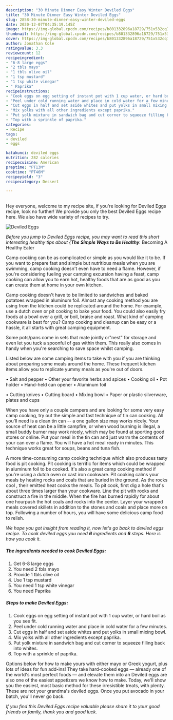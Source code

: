 ```yaml
---
description: "30 Minute Dinner Easy Winter Deviled Eggs"
title: "30 Minute Dinner Easy Winter Deviled Eggs"
slug: 2858-30-minute-dinner-easy-winter-deviled-eggs
date: 2020-12-07T04:35:19.145Z
image: https://img-global.cpcdn.com/recipes/b801332896a18729/751x532cq70/deviled-eggs-recipe-main-photo.jpg
thumbnail: https://img-global.cpcdn.com/recipes/b801332896a18729/751x532cq70/deviled-eggs-recipe-main-photo.jpg
cover: https://img-global.cpcdn.com/recipes/b801332896a18729/751x532cq70/deviled-eggs-recipe-main-photo.jpg
author: Jonathan Cole
ratingvalue: 3.3
reviewcount: 12
recipeingredient:
- "6-8 large eggs"
- "2 tbls mayo"
- "1 tbls olive oil"
- "1 tsp mustard"
- "1 tsp white vinegar"
- " Paprika"
recipeinstructions:
- "Cook eggs on egg setting of instant pot with 1 cup water, or hard boil as you see fit."
- "Peel under cold running water and place in cold water for a few minutes."
- "Cut eggs in half and set aside whites and put yolks in small mixing bowl."
- "Mix yolks with all other ingredients except paprika."
- "Put yolk mixture in sandwich bag and cut corner to squeeze filling back into whites."
- "Top with a sprinkle of paprika."
categories:
- Recipe
tags:
- deviled
- eggs

katakunci: deviled eggs 
nutrition: 282 calories
recipecuisine: American
preptime: "PT13M"
cooktime: "PT46M"
recipeyield: "3"
recipecategory: Dessert

---
```

<br>
Hey everyone, welcome to my recipe site, if you're looking for Deviled Eggs recipe, look no further! We provide you only the best Deviled Eggs recipe here. We also have wide variety of recipes to try.
<br>


![Deviled Eggs](https://img-global.cpcdn.com/recipes/b801332896a18729/751x532cq70/deviled-eggs-recipe-main-photo.jpg)

<i>Before you jump to Deviled Eggs recipe, you may want to read this short interesting healthy tips about {<strong>The Simple Ways to Be Healthy</strong>.</i>
Becoming A Healthy Eater

    
Camp cooking can be as complicated or simple as you would like it to be. If you want to prepare fast and simple but nutritious meals when you are swimming, camp cooking doesn't even have to need a flame. However, if you're considering fueling your camping excursion having a feast, camp cooking can allow you to earn hot, healthy foods that are as good as you can create them at home in your own kitchen.

Camp cooking doesn't have to be limited to sandwiches and baked potatoes wrapped in aluminum foil.  Almost any cooking method you are using from the kitchen could be replicated around the home. For example, use a dutch oven or pit cooking to bake your food. You could also easily fry foods at a bowl over a grill, or boil, braise and roast. What kind of camping cookware is best for you? Camp cooking and cleanup can be easy or a hassle, it all starts with great camping equipment.

Some pots/pans come in sets that mate jointly or"nest" for storage and even let you tuck a spoonful of gas within them. This really also comes in handy when you're searching to save space whilst camping.

Listed below are some camping items to take with you if you are thinking about preparing some meals around the home. These frequent kitchen items allow you to replicate yummy meals as you're out of doors.

• Salt and pepper
• Other your favorite herbs and spices
• Cooking oil
• Pot holder
• Hand-held can opener
• Aluminum foil

• Cutting knives
• Cutting board
• Mixing bowl
• Paper or plastic silverware, plates and cups

When you have only a couple campers and are looking for some very easy camp cooking, try out the simple and fast technique of tin can cooking. All you'll need is a clean tin can -- a one gallon size may works nicely. Your source of heat can be a little campfire, or when wood burning is illegal, a small buddy burner may work nicely, which may be found at sporting good stores or online. Put your meal in the tin can and just warm the contents of your can over a flame. You will have a hot meal ready in minutes.  This technique works great for soups, beans and tuna fish.

A more time-consuming camp cooking technique which also produces tasty food is pit cooking. Pit cooking is terrific for items which could be wrapped in aluminum foil to be cooked.  It's also a great camp cooking method if you're using a dutch oven or cast iron cookware. Pit cooking calms your meals by heating rocks and coals that are buried in the ground. As the rocks cool , their emitted heat cooks the meals. To pit cook, first dig a hole that's about three times larger than your cookware. Line the pit with rocks and construct a fire in the middle. When the fire has burned rapidly for about one hourpush the hot coals and rocks into the center. Layer your wrapped meals covered skillets in addition to the stones and coals and place more on top. Following a number of hours, you will have some delicious camp food to relish.


<i>We hope you got insight from reading it, now let's go back to deviled eggs recipe. To cook deviled eggs you need <strong>6</strong> ingredients and <strong>6</strong> steps. Here is how you cook it.
</i>

##### The ingredients needed to cook Deviled Eggs:

1. Get 6-8 large eggs
1. You need 2 tbls mayo
1. Provide 1 tbls olive oil
1. Use 1 tsp mustard
1. You need 1 tsp white vinegar
1. You need  Paprika


##### Steps to make Deviled Eggs:

1. Cook eggs on egg setting of instant pot with 1 cup water, or hard boil as you see fit.
1. Peel under cold running water and place in cold water for a few minutes.
1. Cut eggs in half and set aside whites and put yolks in small mixing bowl.
1. Mix yolks with all other ingredients except paprika.
1. Put yolk mixture in sandwich bag and cut corner to squeeze filling back into whites.
1. Top with a sprinkle of paprika.


Options below for how to make yours with either mayo or Greek yogurt, plus lots of ideas for fun add-ins! They take hard-cooked eggs — already one of the world&#39;s most perfect foods — and elevate them into an Deviled eggs are also one of the easiest appetizers we know how to make. Today, we&#39;ll show you the easiest, most basic method for these irresistible treats, with plenty. These are not your grandma&#39;s deviled eggs. Once you put avocado in your batch, you&#39;ll never go back. 

<i>If you find this Deviled Eggs recipe valuable please share it to your good friends or family, thank you and good luck.</i>

